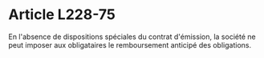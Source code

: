 # Article L228-75

En l'absence de dispositions spéciales du contrat d'émission, la société ne peut imposer aux obligataires le remboursement anticipé des obligations.
